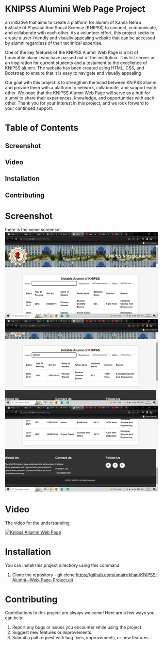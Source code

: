 # KNIPSS Alumini  Web Page Project
an initiative that aims to create a platform for alumni of Kamla Nehru Institute of Physical And Social Science (KNIPSS) to connect, communicate, and collaborate with each other. As a volunteer effort, this project seeks to create a user-friendly and visually appealing website that can be accessed by alumni regardless of their technical expertise.

One of the key features of the KNIPSS Alumni Web Page is a list of honorable alumni who have passed out of the institution. This list serves as an inspiration for current students and a testament to the excellence of KNIPSS alumni. The website has been created using HTML, CSS, and Bootstrap to ensure that it is easy to navigate and visually appealing.

Our goal with this project is to strengthen the bond between KNIPSS alumni and provide them with a platform to network, collaborate, and support each other. We hope that the KNIPSS Alumni Web Page will serve as a hub for alumni to share their experiences, knowledge, and opportunities with each other. Thank you for your interest in this project, and we look forward to your continued support.

# Table of Contents
## Screenshot
## Video
## Installation
## Contributing

# Screenshot
there is the some screensot 
![ first](1.png)
![ second](2.png)
![ third](3.png)

# Video

The video for the understanding

[![Knipss Allumni Web Page](https://img.youtube.com/vi/TtuRDYEBstk/0.jpg)](https://www.youtube.com/watch?v=TtuRDYEBstk)

# Installation 
You can install this project directiory using this command
1. Clone the repository - git clone https://github.com/umairrrkhan/KNIPSS-Alumni--Web-Page-Project.git

# Contributing
Contributions to this project are always welcome! Here are a few ways you can help:
1. Report any bugs or issues you encounter while using the project.
2. Suggest new features or improvements.
3. Submit a pull request with bug fixes, improvements, or new features.

